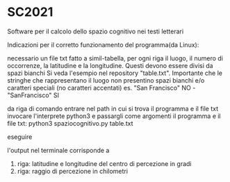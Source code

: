 # SC2021
Software per il calcolo dello spazio cognitivo nei testi letterari

Indicazioni per il corretto funzionamento del programma(da Linux):

necessario un file txt fatto a simil-tabella, per ogni riga il luogo, il numero di occorrenze, la latitudine e la longitudine. Questi devono essere divisi da spazi bianchi
Si veda l'esempio nel repository "table.txt".
Importante che le stringhe che rappresentano il luogo non presentino spazi bianchi e/o caratteri speciali (no caratteri accentati)
es. "San Francisco" NO - "SanFrancisco" SI

da riga di comando
entrare nel path in cui si trova il programma e il file txt
invocare l'interprete python3 e passargli come argomenti il programma e il file txt:
python3 spaziocognitivo.py table.txt

eseguire

l'output nel terminale corrisponde a
1. riga: latitudine e longitudine del centro di percezione in gradi
2. riga: raggio di percezione in chilometri
